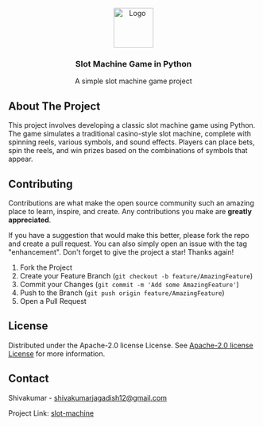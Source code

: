                          
<br/>
<div align="center">
<a href="https://github.com/drtoxic69/slot-machine">
<img src="https://img.freepik.com/premium-photo/casino-slot-machines_398492-4420.jpg?w=826" alt="Logo" height="80">
</a>
<h3 align="center">Slot Machine Game in Python</h3>
<p align="center">
A simple slot machine game project


  


</p>
</div>

 ## About The Project

This project involves developing a classic slot machine game using Python. The game simulates a traditional casino-style slot machine, complete with spinning reels, various symbols, and sound effects. Players can place bets, spin the reels, and win prizes based on the combinations of symbols that appear.
 ## Contributing

Contributions are what make the open source community such an amazing place to learn, inspire, and create. Any contributions you make are **greatly appreciated**.

If you have a suggestion that would make this better, please fork the repo and create a pull request. You can also simply open an issue with the tag "enhancement".
Don't forget to give the project a star! Thanks again!

1. Fork the Project
2. Create your Feature Branch (`git checkout -b feature/AmazingFeature`)
3. Commit your Changes (`git commit -m 'Add some AmazingFeature'`)
4. Push to the Branch (`git push origin feature/AmazingFeature`)
5. Open a Pull Request
 ## License

Distributed under the Apache-2.0 license License. See [Apache-2.0 license License](https://www.apache.org/licenses/LICENSE-2.0) for more information.
 ## Contact

Shivakumar - shivakumarjagadish12@gmail.com

Project Link: [slot-machine](https://github.com/drtoxic69/slot-machine)
